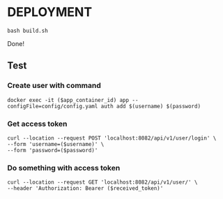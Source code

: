 # DEPLOYMENT

```console
bash build.sh 
```

Done!

## Test

### Create user with command

```console
docker exec -it ($app_container_id) app --configFile=config/config.yaml auth add $(username) $(password)
```

### Get access token

```console
curl --location --request POST 'localhost:8082/api/v1/user/login' \
--form 'username=($username)' \
--form 'password=($password)'
```

### Do something with access token

```console
curl --location --request GET 'localhost:8082/api/v1/user/' \
--header 'Authorization: Bearer ($received_token)' 
```
